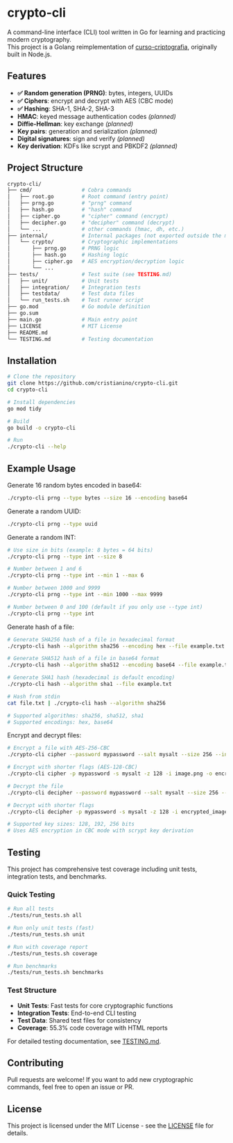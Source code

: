 # crypto-cli

A command-line interface (CLI) tool written in Go for learning and practicing modern cryptography.  
This project is a Golang reimplementation of [curso-criptografia](https://github.com/cristianino/curso-criptografia), originally built in Node.js.

## Features

- **✅ Random generation (PRNG)**: bytes, integers, UUIDs
- **✅ Ciphers**: encrypt and decrypt with AES (CBC mode)
- **✅ Hashing**: SHA-1, SHA-2, SHA-3
- **HMAC**: keyed message authentication codes *(planned)*
- **Diffie-Hellman**: key exchange *(planned)*
- **Key pairs**: generation and serialization *(planned)*
- **Digital signatures**: sign and verify *(planned)*
- **Key derivation**: KDFs like scrypt and PBKDF2 *(planned)*

## Project Structure

```bash
crypto-cli/
├── cmd/                # Cobra commands
│   ├── root.go         # Root command (entry point)
│   ├── prng.go         # "prng" command
│   ├── hash.go         # "hash" command
│   ├── cipher.go       # "cipher" command (encrypt)
│   ├── decipher.go     # "decipher" command (decrypt)
│   └── ...             # other commands (hmac, dh, etc.)
├── internal/           # Internal packages (not exported outside the module)
│   └── crypto/         # Cryptographic implementations
│       ├── prng.go     # PRNG logic
│       ├── hash.go     # Hashing logic
│       ├── cipher.go   # AES encryption/decryption logic
│       └── ...         
├── tests/              # Test suite (see TESTING.md)
│   ├── unit/           # Unit tests
│   ├── integration/    # Integration tests
│   ├── testdata/       # Test data files
│   └── run_tests.sh    # Test runner script
├── go.mod              # Go module definition
├── go.sum
├── main.go             # Main entry point
├── LICENSE             # MIT License
├── README.md
└── TESTING.md          # Testing documentation
````

## Installation

```bash
# Clone the repository
git clone https://github.com/cristianino/crypto-cli.git
cd crypto-cli

# Install dependencies
go mod tidy

# Build
go build -o crypto-cli

# Run
./crypto-cli --help
```

## Example Usage

Generate 16 random bytes encoded in base64:

```bash
./crypto-cli prng --type bytes --size 16 --encoding base64
```

Generate a random UUID:

```bash
./crypto-cli prng --type uuid
```

Generate a random INT:
```bash
# Use size in bits (example: 8 bytes = 64 bits)
./crypto-cli prng --type int --size 8

# Number between 1 and 6
./crypto-cli prng --type int --min 1 --max 6

# Number between 1000 and 9999
./crypto-cli prng --type int --min 1000 --max 9999

# Number between 0 and 100 (default if you only use --type int)
./crypto-cli prng --type int
```

Generate hash of a file:

```bash
# Generate SHA256 hash of a file in hexadecimal format
./crypto-cli hash --algorithm sha256 --encoding hex --file example.txt

# Generate SHA512 hash of a file in base64 format
./crypto-cli hash --algorithm sha512 --encoding base64 --file example.txt

# Generate SHA1 hash (hexadecimal is default encoding)
./crypto-cli hash --algorithm sha1 --file example.txt

# Hash from stdin
cat file.txt | ./crypto-cli hash --algorithm sha256

# Supported algorithms: sha256, sha512, sha1
# Supported encodings: hex, base64
```

Encrypt and decrypt files:

```bash
# Encrypt a file with AES-256-CBC
./crypto-cli cipher --password mypassword --salt mysalt --size 256 --input data.txt --output encrypted.bin

# Encrypt with shorter flags (AES-128-CBC)
./crypto-cli cipher -p mypassword -s mysalt -z 128 -i image.png -o encrypted_image.bin

# Decrypt the file
./crypto-cli decipher --password mypassword --salt mysalt --size 256 --input encrypted.bin --output decrypted.txt

# Decrypt with shorter flags
./crypto-cli decipher -p mypassword -s mysalt -z 128 -i encrypted_image.bin -o image.png

# Supported key sizes: 128, 192, 256 bits
# Uses AES encryption in CBC mode with scrypt key derivation
```

## Testing

This project has comprehensive test coverage including unit tests, integration tests, and benchmarks.

### Quick Testing

```bash
# Run all tests
./tests/run_tests.sh all

# Run only unit tests (fast)
./tests/run_tests.sh unit

# Run with coverage report
./tests/run_tests.sh coverage

# Run benchmarks
./tests/run_tests.sh benchmarks
```

### Test Structure

- **Unit Tests**: Fast tests for core cryptographic functions
- **Integration Tests**: End-to-end CLI testing
- **Test Data**: Shared test files for consistency
- **Coverage**: 55.3% code coverage with HTML reports

For detailed testing documentation, see [TESTING.md](TESTING.md).

## Contributing

Pull requests are welcome! If you want to add new cryptographic commands, feel free to open an issue or PR.

## License

This project is licensed under the MIT License - see the [LICENSE](LICENSE) file for details.
